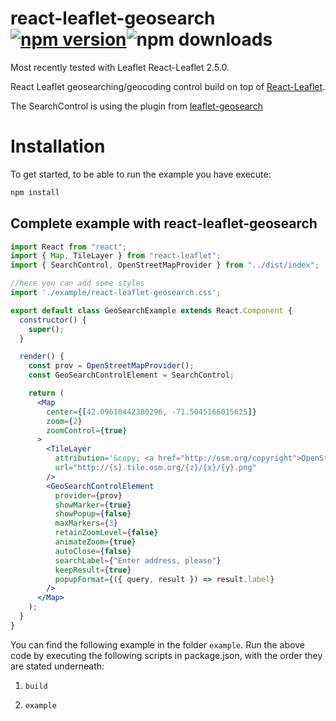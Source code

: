 # react-leaflet-geosearch [![npm version](https://img.shields.io/npm/v/react-leaflet-geosearch.svg)](https://www.npmjs.com/package/react-leaflet-geosearch)![npm downloads](https://img.shields.io/npm/dw/react-leaflet-geosearch)

Most recently tested with Leaflet React-Leaflet 2.5.0.

React Leaflet geosearching/geocoding control build on top of [React-Leaflet](https://github.com/PaulLeCam/react-leaflet). 

The SearchControl is using the plugin from [leaflet-geosearch](https://github.com/smeijer/leaflet-geosearch) 


# Installation
To get started, to be able to run the example you have execute:
```bash
npm install
```

## Complete example with react-leaflet-geosearch

```jsx
import React from "react";
import { Map, TileLayer } from "react-leaflet";
import { SearchControl, OpenStreetMapProvider } from "../dist/index";

//here you can add some styles
import './example/react-leaflet-geosearch.css';

export default class GeoSearchExample extends React.Component {
  constructor() {
    super();
  }

  render() {
    const prov = OpenStreetMapProvider();
    const GeoSearchControlElement = SearchControl;

    return (
      <Map
        center={[42.09618442380296, -71.5045166015625]}
        zoom={2}
        zoomControl={true}
      >
        <TileLayer
          attribution='&copy; <a href="http://osm.org/copyright">OpenStreetMap</a> contributors'
          url="http://{s}.tile.osm.org/{z}/{x}/{y}.png"
        />
        <GeoSearchControlElement
          provider={prov}
          showMarker={true}
          showPopup={false}
          maxMarkers={3}
          retainZoomLevel={false}
          animateZoom={true}
          autoClose={false}
          searchLabel={"Enter address, please"}
          keepResult={true}
          popupFormat={({ query, result }) => result.label}
        />
      </Map>
    );
  }
}
```

You can find the following example in the folder ```example```. Run the above code by executing the following scripts in package.json, with the order they are stated underneath:

1) ```build```

1) ```example```